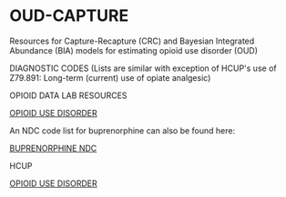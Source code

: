 # OUD-CAPTURE
Resources for Capture-Recapture (CRC) and Bayesian Integrated Abundance (BIA) models for estimating opioid use disorder (OUD)



DIAGNOSTIC CODES (Lists are similar with exception of HCUP's use of Z79.891: Long-term (current) use of opiate analgesic)

OPIOID DATA LAB RESOURCES

[OPIOID USE DISORDER](https://github.com/opioiddatalab/Codelists/tree/main/docs/diagnosis_codes/opioid_use_disorder)

An NDC code list for buprenorphine can also be found here:

[BUPRENORPHINE NDC](https://github.com/opioiddatalab/Codelists/tree/main/docs/opioids/all_opioids/buprenorphine)

HCUP

[OPIOID USE DISORDER](https://www.ncbi.nlm.nih.gov/books/NBK557173/table/sb256.tab7/)
